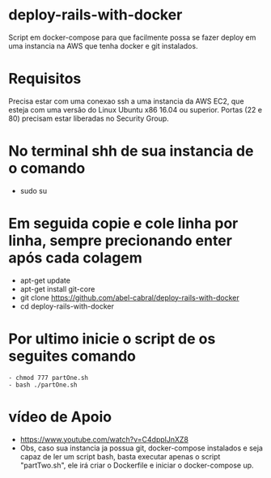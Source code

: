 # deploy-rails-with-docker
Script em docker-compose para que facilmente possa se fazer deploy em uma instancia na AWS que tenha docker e git instalados.

# Requisitos
   Precisa estar com uma conexao ssh a uma instancia da AWS EC2, que esteja com uma versão do Linux Ubuntu x86 16.04 ou superior. Portas (22 e 80) precisam estar liberadas no Security Group.

# No terminal shh de sua instancia de o comando
   - sudo su
# Em seguida copie e cole linha por linha, sempre precionando enter após cada colagem
   - apt-get update
   - apt-get install git-core
   - git clone https://github.com/abel-cabral/deploy-rails-with-docker
   - cd deploy-rails-with-docker
# Por ultimo inicie o script de os seguites comando
    - chmod 777 partOne.sh
    - bash ./partOne.sh

# vídeo de Apoio
   - https://www.youtube.com/watch?v=C4dpplJnXZ8
   - Obs, caso sua instancia ja possua git, docker-compose instalados e seja capaz de ler um script bash, basta executar apenas o script "partTwo.sh", ele irá criar o Dockerfile e iniciar o docker-compose up.



